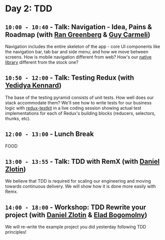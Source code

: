 # Day 2: TDD 

## `10:00 - 10:40` - Talk: Navigation - Idea, Pains & Roadmap (with [Ran Greenberg](mailto:rang@wix.com) & [Guy Carmeli](mailto:guyc@wix.com ))
Navigation includes the entire skeleton of the app - core UI components like the navigation bar, tab bar and side menu; and how we move between screens. How is mobile navigation different from web? How's our [native library](https://github.com/wix/react-native-navigation) different from the stock one?



## `10:50 - 12:00` - Talk: Testing Redux (with [Yedidya Kennard](mailto:yedidyak@wix.com))
The base of the testing pyramid consists of unit tests. How well does our stack accommodate them? We'll see how to write tests for our business logic with [redux-testkit](https://github.com/wix/redux-testkit) in a live coding session showing actual test implementations for each of Redux's building blocks (reducers, selectors, thunks, etc).


## `12:00 - 13:00` - Lunch Break
FOOD 


## `13:00 - 13:55` - Talk: TDD with RemX (with [Daniel Zlotin](mailto:danielzl@wix.com))
We believe that TDD is required for scaling our engineering and moving towards continuous delivery. We will show how it is done more easily with Remx.


## `14:00 - 18:00` - Workshop: TDD Rewrite your project (with [Daniel Zlotin](mailto:danielzl@wix.com) & [Elad Bogomolny](eladbo@wix.com))
We will re-write the example project you did yesterday following TDD principles!








